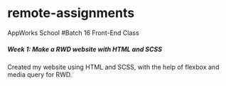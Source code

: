 # remote-assignments
AppWorks School #Batch 16 Front-End Class

##### Week 1: Make a RWD website with HTML and SCSS
Created my website using HTML and SCSS, with the help of flexbox and media query for RWD.
